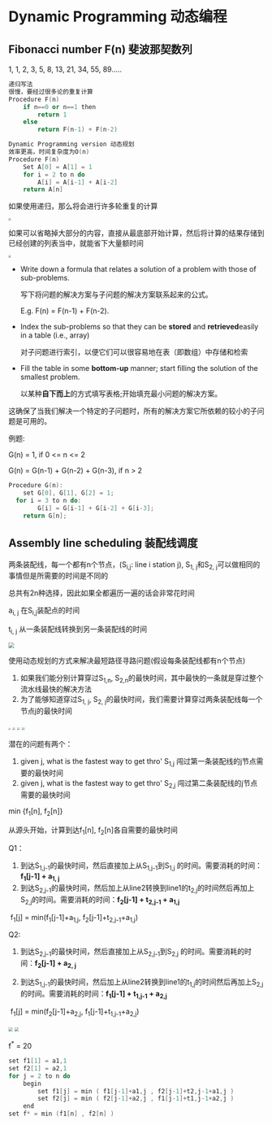 # Dynamic Programming 动态编程

## Fibonacci number F(n) 斐波那契数列

1, 1, 2, 3, 5, 8, 13, 21, 34, 55, 89.....

```c++
递归写法
很慢，要经过很多论的重复计算
Procedure F(n)
	if n==0 or n==1 then
		return 1
	else
		return F(n-1) + F(n-2)
```

```c++
Dynamic Programming version 动态规划
效率更高，时间复杂度为O(n)
Procedure F(n)
	Set A[0] = A[1] = 1
	for i = 2 to n do
		A[i] = A[i-1] + A[i-2]
    return A[n]
```

如果使用递归，那么将会进行许多轮重复的计算

<img src="img/Week6/img8.png" style="zoom:30%;" />

如果可以省略掉大部分的内容，直接从最底部开始计算，然后将计算的结果存储到已经创建的列表当中，就能省下大量额时间

<img src="img/Week6/img9.png" style="zoom:33%;" />

- Write down a formula that relates a solution of a problem with those of sub-problems.

  写下将问题的解决方案与子问题的解决方案联系起来的公式。

  E.g. F(n) = F(n-1) + F(n-2).

- Index the sub-problems so that they can be **stored** and **retrieved**easily in a table (i.e., array)

  对子问题进行索引，以便它们可以很容易地在表（即数组）中存储和检索

- Fill the table in some **bottom-up** manner; start filling the solution of the smallest problem.

  以某种**自下而上**的方式填写表格;开始填充最小问题的解决方案。

这确保了当我们解决一个特定的子问题时，所有的解决方案它所依赖的较小的子问题是可用的。

例题:

G(n) = 1, if 0 <= n <= 2

G(n) = G(n-1) + G(n-2) + G(n-3), if n > 2

```c++
Procedure G(n):
	set G[0], G[1], G[2] = 1;
  for i = 3 to n do:
		G[i] = G[i-1] + G[i-2] + G[i-3];
    return G[n];
```

## Assembly line scheduling 装配线调度

两条装配线，每一个都有n个节点，(S<sub>i,j</sub>: line i station j), S<sub>1, j</sub>和S<sub>2, j</sub>可以做相同的事情但是所需要的时间是不同的

总共有2n种选择，因此如果全都遍历一遍的话会非常花时间

a<sub>i, j</sub> 在S<sub>i,j</sub>装配点的时间

t<sub>i, j</sub> 从一条装配线转换到另一条装配线的时间

<img src="img/Week6/img1.png" style="zoom:67%;" />

使用动态规划的方式来解决最短路径寻路问题(假设每条装配线都有n个节点)

1. 如果我们能分别计算穿过S<sub>1,n</sub>, S<sub>2,n</sub>的最快时间，其中最快的一条就是穿过整个流水线最快的解决方法
2. 为了能够知道穿过S<sub>1, j</sub>, S<sub>2, j</sub>的最快时间，我们需要计算穿过两条装配线每一个节点j的最快时间

<img src="img/Week6/img2.png" style="zoom: 25%;" />

<img src="img/Week6/img3.png" style="zoom: 33%;" />

<img src="img/Week6/img4.png" style="zoom: 33%;" />

<img src="img/Week6/img5.png" style="zoom: 33%;" />

潜在的问题有两个：

1. given j, what is the fastest way to get thro' S<sub>1,j</sub> 闯过第一条装配线的j节点需要的最快时间
2. given j, what is the fastest way to get thro' S<sub>2,j</sub> 闯过第二条装配线的j节点需要的最快时间

min {f<sub>1</sub>[n], f<sub>2</sub>[n]}

从源头开始，计算到达f<sub>1</sub>[n], f<sub>2</sub>[n]各自需要的最快时间

Q1：

1. 到达S<sub>1,j-1</sub>的最快时间，然后直接加上从S<sub>1,j-1</sub>到S<sub>1,j</sub> 的时间。需要消耗的时间：**f<sub>1</sub>[j-1] + a<sub>1, j</sub>**
2. 到达S<sub>2,j-1</sub>的最快时间，然后加上从line2转换到line1的t<sub>2,j</sub>的时间然后再加上S<sub>2,j</sub>的时间。需要消耗的时间：**f<sub>2</sub>[j-1] + t<sub>2,j-1</sub> + a<sub>1,j</sub>**

​	f<sub>1</sub>[j] = min(f<sub>1</sub>[j-1]+a<sub>1,j</sub>, f<sub>2</sub>[j-1]+t<sub>2,j-1</sub>+a<sub>1,j</sub>)

Q2:

1. 到达S<sub>2,j-1</sub>的最快时间，然后直接加上从S<sub>2,j-1</sub>到S<sub>2,j</sub> 的时间。需要消耗的时间：**f<sub>2</sub>[j-1] + a<sub>2, j</sub>**

2. 到达S<sub>1,j-1</sub>的最快时间，然后加上从line2转换到line1的t<sub>1,j</sub>的时间然后再加上S<sub>2,j</sub>的时间。需要消耗的时间：**f<sub>1</sub>[j-1] + t<sub>1,j-1</sub> + a<sub>2,j</sub>**

​	f<sub>1</sub>[j] = min(f<sub>2</sub>[j-1]+a<sub>2,j</sub>, f<sub>1</sub>[j-1]+t<sub>1,j-1</sub>+a<sub>2,j</sub>)

<img src="img/Week6/img6.png" style="zoom: 50%;" />

<img src="img/Week6/img7.png" style="zoom:50%;" />

f<sup>*</sup> = 20

```c++
set f1[1] = a1,1
set f2[1] = a2,1
for j = 2 to n do
	begin
		set f1[j] = min ( f1[j-1]+a1,j , f2[j-1]+t2,j-1+a1,j )
		set f2[j] = min ( f2[j-1]+a2,j , f1[j-1]+t1,j-1+a2,j )
	end
set f* = min (f1[n] , f2[n] )
```

